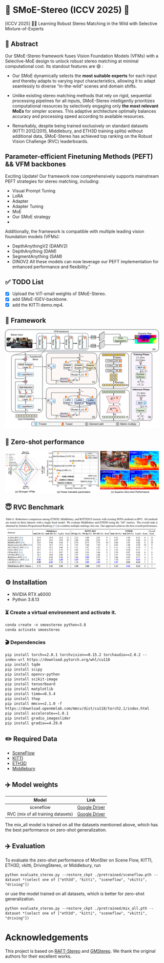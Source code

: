 # 🚀 SMoE-Stereo (ICCV 2025) 🚀 
[ICCV 2025] 🌟🌟 Learning Robust Stereo Matching in the Wild with Selective Mixture-of-Experts

##  🌼 Abstract
Our SMoE-Stereo framework fuses Vision Foundation Models (VFMs) with a Selective-MoE design to unlock robust stereo matching at minimal computational cost. Its standout features are 😄 :
* Our SMoE dynamically selects the **most suitable experts** for each input and thereby adapts to varying input characteristics, allowing it to adapt seamlessly to diverse “in-the-wild” scenes and domain shifts.
  
* Unlike existing stereo matching methods that rely on rigid, sequential processing pipelines for all inputs, SMoE-Stereo intelligently prioritizes computational resources by selectively engaging only **the most relevant MoEs** for simpler scenes. This adaptive architecture optimally balances accuracy and processing speed according to available resources.

* Remarkably, despite being trained exclusively on standard datasets (KITTI 2012/2015, Middlebury, and ETH3D training splits) without additional data, SMoE-Stereo has achieved top ranking on the Robust Vision Challenge (RVC) leaderboards.

##  Parameter-efficient Finetuning Methods (PEFT) && VFM backbones
Exciting Update! Our framework now comprehensively supports mainstream PEFT strategies for stereo matching, including:
* Visual Prompt Tuning
* LoRA
* Adapter
* Adapter Tuning
* MoE
* Our SMoE strategy
* 
Additionally, the framework is compatible with multiple leading vision foundation models (VFMs):
* DepthAnythingV2 (DAMV2)
* DepthAnything (DAM)
* SegmentAnything (SAM)
* DINOV2
All these models can now leverage our PEFT implementation for enhanced performance and flexibility."

## ✅ TODO List

- [x] Upload the ViT-small weights of SMoE-Stereo.
- [x] add SMoE-IGEV-backbone.  
- [x] add the KITTI demo.mp4.  

##  📝 Framework
![framework](media/framework.png)


##  📝 Zero-shot performance
![teaser](media/teaser.png)

## 😇  RVC Benchmark
![RVC](media/RVC.jpg)


## ⚙️ Installation
* NVIDIA RTX a6000
* Python 3.8.13

### ⏳ Create a virtual environment and activate it.

```Shell
conda create -n smoestereo python=3.8
conda activate smoestereo
```
### 🎬 Dependencies

```Shell
pip install torch==2.0.1 torchvision==0.15.2 torchaudio==2.0.2 --index-url https://download.pytorch.org/whl/cu118
pip install tqdm
pip install scipy
pip install opencv-python
pip install scikit-image
pip install tensorboard
pip install matplotlib 
pip install timm==0.5.4
pip install thop
pip install mmcv==2.1.0 -f https://download.openmmlab.com/mmcv/dist/cu118/torch2.1/index.html
pip install accelerate==1.0.1
pip install gradio_imageslider
pip install gradio==4.29.0

```

## ✏️ Required Data

* [SceneFlow](https://lmb.informatik.uni-freiburg.de/resources/datasets/SceneFlowDatasets.en.html)
* [KITTI](https://www.cvlibs.net/datasets/kitti/eval_scene_flow.php?benchmark=stereo)
* [ETH3D](https://www.eth3d.net/datasets)
* [Middlebury](https://vision.middlebury.edu/stereo/submit3/)

## ✈️ Model weights

| Model      |                                               Link                                                |
|:----:|:-------------------------------------------------------------------------------------------------:|
|sceneflow | [Google Driver](https://drive.google.com/drive/folders/1UoY7Yam0MA2qUI1GIVll0owH4tMTpzw7?usp=drive_link)|
|RVC (mix of all training datasets) | [Google Driver](https://drive.google.com/drive/folders/1UoY7Yam0MA2qUI1GIVll0owH4tMTpzw7?usp=drive_link)|

The mix_all model is trained on all the datasets mentioned above, which has the best performance on zero-shot generalization.


## ✈️ Evaluation

To evaluate the zero-shot performance of MonSter on Scene Flow, KITTI, ETH3D, vkitti, DrivingStereo, or Middlebury, run

```Shell
python evaluate_stereo.py --restore_ckpt ./pretrained/sceneflow.pth --dataset *(select one of ["eth3d", "kitti", "sceneflow", "vkitti", "driving"])
```
or use the model trained on all datasets, which is better for zero-shot generalization.
```Shell   
python evaluate_stereo.py --restore_ckpt ./pretrained/mix_all.pth --dataset *(select one of ["eth3d", "kitti", "sceneflow", "vkitti", "driving"])
```


# Acknowledgements

This project is based on [RAFT-Stereo](https://github.com/princeton-vl/RAFT-Stereo) and [GMStereo](https://github.com/autonomousvision/unimatch). We thank the original authors for their excellent works.
